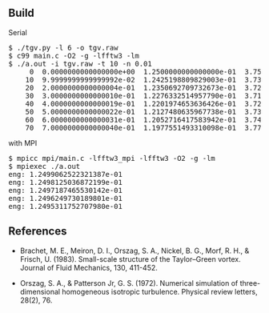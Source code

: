 <h2>Build</h2>

Serial
<pre>
$ ./tgv.py -l 6 -o tgv.raw
$ c99 main.c -O2 -g -lfftw3 -lm
$ ./a.out -i tgv.raw -t 10 -n 0.01
	 0  0.0000000000000000e+00  1.2500000000000000e-01  3.7500000000000000e-01
	10  9.9999999999999992e-02  1.2425198809829003e-01  3.7314144557524406e-01
	20  2.0000000000000004e-01  1.2350692709732673e-01  3.7204458637899375e-01
	30  3.0000000000000010e-01  1.2276332514957790e-01  3.7168281219301155e-01
	40  4.0000000000000019e-01  1.2201974653636426e-01  3.7203557060776904e-01
	50  5.0000000000000022e-01  1.2127480635967738e-01  3.7308729039195336e-01
	60  6.0000000000000031e-01  1.2052716417583942e-01  3.7482625233875647e-01
	70  7.0000000000000040e-01  1.1977551493310098e-01  3.7724338978315803e-01
</pre>

with MPI
<pre>
$ mpicc mpi/main.c -lfftw3_mpi -lfftw3 -O2 -g -lm
$ mpiexec ./a.out
eng: 1.2499062522321387e-01
eng: 1.2498125036872199e-01
eng: 1.2497187465530142e-01
eng: 1.2496249730189801e-01
eng: 1.2495311752707980e-01
</pre>

<h2>References</h2>

- Brachet, M. E., Meiron, D. I., Orszag, S. A., Nickel, B. G., Morf,
  R. H., & Frisch, U. (1983). Small-scale structure of the
  Taylor–Green vortex. Journal of Fluid Mechanics, 130, 411-452.

- Orszag, S. A., & Patterson Jr, G. S. (1972). Numerical simulation of
  three-dimensional homogeneous isotropic turbulence. Physical review
  letters, 28(2), 76.
